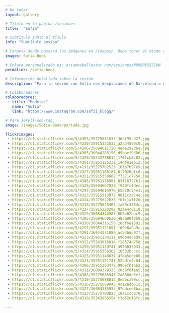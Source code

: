 ```yaml
---
# No tocar
layout: gallery

# Título en la página /sesiones
title:  "Sofia"

# Subtítulo junto al título 
info: "Subtítulo sesion"

# Carpeta donde buscará las imágenes en /images/. Debe tener el mismo nombre y sin espacios
images: Sofia-Book

# Enlace personalizado ej: ariadnaballestar.com/sesiones/NOMBRESESION
permalink: /sofia-book

# Información detallada sobre la sesión
description: "Para la sesión con Sofía nos desplazamos de Barcelona a un pequeño interior de Reus. Allí hicimos las fotos, con música de fondo y entre risas. Fue un día muy divertido en el que aprendimos a sacarle el máximo partido a un foco improvisado el día anterior."

# Colaboradores
colaboradores:
 - title: "Modelo:"
   name: "Sofía"
   link: "https://www.instagram.com/sofii_blogg/"

# Para jekyll-seo-tag
image: /images/Sofia-Book/portada.jpg

flickrimages:
 - https://c1.staticflickr.com/5/4303/35275631033_36af95cd27.jpg
 - https://c1.staticflickr.com/5/4330/35915323532_a2a34560c0.jpg
 - https://c1.staticflickr.com/5/4296/35694611720_4e4e292d6e.jpg
 - https://c1.staticflickr.com/5/4305/36044288156_d9baef9d06.jpg
 - https://c1.staticflickr.com/5/4329/35243778814_170fcb8c82.jpg
 - https://c1.staticflickr.com/5/4301/35951125231_14dfe1eb12.jpg
 - https://c1.staticflickr.com/5/4291/35275702523_101b7b97e9.jpg
 - https://c1.staticflickr.com/5/4327/35951180181_6f7026afc8.jpg
 - https://c1.staticflickr.com/5/4321/35915358662_f7371c7756.jpg
 - https://c1.staticflickr.com/5/4306/35951178981_83f16727b1.jpg
 - https://c1.staticflickr.com/5/4328/35694607920_f949fcfdec.jpg
 - https://c1.staticflickr.com/5/4297/35694614970_b5520c24e1.jpg
 - https://c1.staticflickr.com/5/4323/35915313072_9811c3a74e.jpg
 - https://c1.staticflickr.com/5/4324/35275622033_f0fc1aff20.jpg
 - https://c1.staticflickr.com/5/4310/35275625463_1a69c3084c.jpg
 - https://c1.staticflickr.com/5/4327/35915320292_02ae4c8118.jpg
 - https://c1.staticflickr.com/5/4329/36084344985_0b5e62bac9.jpg
 - https://c1.staticflickr.com/5/4305/35694660630_483a90f0b0.jpg
 - https://c1.staticflickr.com/5/4330/36044316156_28cf6e1392.jpg
 - https://c1.staticflickr.com/5/4297/35951121091_f09e8a9a9c.jpg
 - https://c1.staticflickr.com/5/4291/36044331886_ac53b6d97f.jpg
 - https://c1.staticflickr.com/5/4323/35951134211_69db4aced9.jpg
 - https://c1.staticflickr.com/5/4322/35243816014_f28574d75d.jpg
 - https://c1.staticflickr.com/5/4299/35951139741_4978833933.jpg
 - https://c1.staticflickr.com/5/4324/35915356362_16532bcccc.jpg
 - https://c1.staticflickr.com/5/4325/35951148631_4faa5cce86.jpg
 - https://c1.staticflickr.com/5/4323/35951151741_52bdfe4c84.jpg
 - https://c1.staticflickr.com/5/4306/35915363472_99befb1ab2.jpg
 - https://c1.staticflickr.com/5/4311/36084379335_c0c8f8fae5.jpg
 - https://c1.staticflickr.com/5/4308/35275686943_2a636de6ef.jpg
 - https://c1.staticflickr.com/5/4310/35275688013_0e5bca99cc.jpg
 - https://c1.staticflickr.com/5/4316/35275689043_4c12adb51c.jpg
 - https://c1.staticflickr.com/5/4327/36084385935_97ddcee8ba.jpg
 - https://c1.staticflickr.com/5/4323/35275700823_18a1ccc878.jpg
 - https://c1.staticflickr.com/5/4318/35243856354_c3d52ef8fc.jpg

---
```

